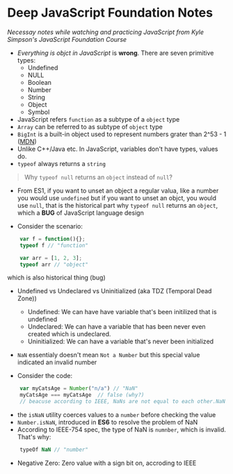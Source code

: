# Deep JavaScript Foundation Notes

*Necessay notes while watching and practicing JavaScript from Kyle Simpson's JavaScript Foundation Course* 



- *Everything is objct in JavaScript* is **wrong**. There are seven primitive types:
    - Undefined
    - NULL
    - Boolean
    - Number
    - String
    - Object
    - Symbol
- JavaScript refers `function` as a subtype of a `object` type
- `Array` can be referred to as subtype of `object` type
- `BigInt` is a built-in object used to represent numbers grater than 2^53 - 1 ([MDN](https://developer.mozilla.org/en-US/docs/Web/JavaScript/Reference/Global_Objects/BigInt))
- Unlike C++/Java etc. In JavaScript, variables don't have types, values do. 
- `typeof` always returns a `string`

> Why `typeof null` returns an `object` instead of `null`?
- From ES1, if you want to unset an object a regular valua, like a number you would use `undefined` but if you want to unset an objct, you would use `null`, that is the historical part why `typeof null` returns an `object`, which a **BUG** of JavaScript language design

- Consider the scenario:
```javascript
    var f = function(){};
    typeof f // "function"

    var arr = [1, 2, 3];
    typeof arr // "object"
``` 
which is also historical thing (bug)

- Undefined vs Undeclared vs Uninitialized (aka TDZ (Temporal Dead Zone)) 
    - Undefined: We can have have variable that's been initilized that is undefined 
    - Undeclared: We can have a variable that has been never even created which is undeclared.
    - Uninitialized: We can have a variable that's never been initialized

- `NaN` essentialy doesn't mean `Not a Number` but this special value indicated an invalid number

- Consider the code:
```javascript
    var myCatsAge = Number("n/a") // "NaN"
    myCatsAge === myCatsAge  // false (why?)
    // beacuse according to IEEE, NaNs are not equal to each other.NaN is the only value that does not have 'identity property', meaning its not equal to itself. So, NaN is the only value that is not equal to itself 
```
- the `isNaN` utility coerces values to a `number` before checking the value
- `Number.isNaN`, introduced in **ES6** to resolve the problem of NaN
- According to IEEE-754 spec, the type of NaN is `numnber`, which is invalid. That's why:
```javascript
    typeOf NaN // "number"
```
- Negative Zero: Zero value with a sign bit on, accroding to IEEE